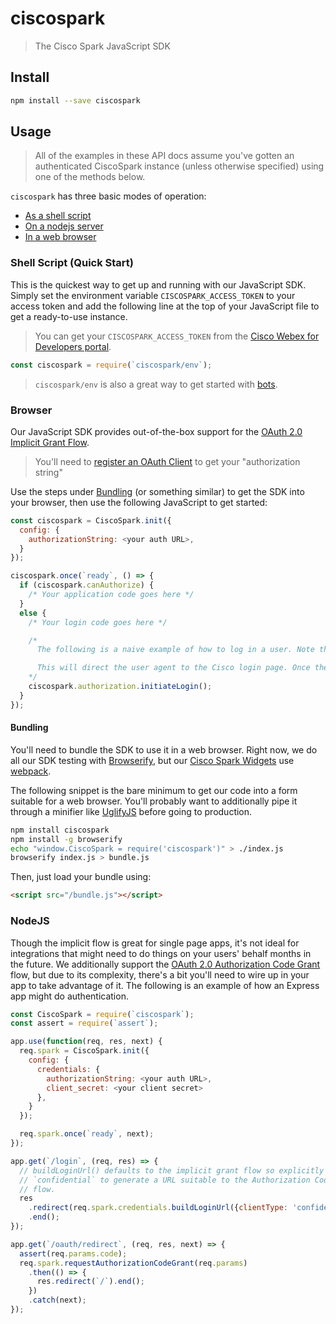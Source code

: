 # ciscospark

> The Cisco Spark JavaScript SDK

## Install

```bash
npm install --save ciscospark
```

## Usage

> All of the examples in these API docs assume you've gotten an authenticated CiscoSpark instance (unless otherwise specified) using one of the methods below.

`ciscospark` has three basic modes of operation:

- [As a shell script](#shell-script-quick-start)
- [On a nodejs server](#nodejs)
- [In a web browser](#browser)

### Shell Script (Quick Start)

This is the quickest way to get up and running with our JavaScript SDK. Simply set the environment variable `CISCOSPARK_ACCESS_TOKEN` to your access token and add the following line at the top of your JavaScript file to get a ready-to-use instance.

> You can get your `CISCOSPARK_ACCESS_TOKEN` from the [Cisco Webex for Developers portal](https://developer.ciscospark.com).

```js
const ciscospark = require(`ciscospark/env`);
```

> `ciscospark/env` is also a great way to get started with [bots](https://developer.webex.com/bots.html).

### Browser

Our JavaScript SDK provides out-of-the-box support for the [OAuth 2.0 Implicit Grant Flow](https://tools.ietf.org/html/rfc6749#section-4.2).

> You'll need to [register an OAuth Client](https://developer.webex.com/add-integration.html) to get your "authorization string"

Use the steps under [Bundling](#bundling) (or something similar) to get the SDK into your browser, then use the following JavaScript to get started:

```js
const ciscospark = CiscoSpark.init({
  config: {
    authorizationString: <your auth URL>,
  }
});

ciscospark.once(`ready`, () => {
  if (ciscospark.canAuthorize) {
    /* Your application code goes here */
  }
  else {
    /* Your login code goes here */

    /*
      The following is a naive example of how to log in a user. Note that login should probably require a user action, otherwise errors can lead you into an infinite redirect loop.

      This will direct the user agent to the Cisco login page. Once the user logs in, they'll be redirected back to your app and the SDK will handle parsing the URL.
    */
    ciscospark.authorization.initiateLogin();
  }
});

```

#### Bundling

You'll need to bundle the SDK to use it in a web browser. Right now, we do all our SDK testing with [Browserify](http://browserify.org/), but our [Cisco Spark Widgets](https://github.com/webex/react-ciscospark) use [webpack](https://webpack.github.io/).

The following snippet is the bare minimum to get our code into a form suitable for a web browser. You'll probably want to additionally pipe it through a minifier like [UglifyJS](https://github.com/mishoo/UglifyJS2) before going to production.

```bash
npm install ciscospark
npm install -g browserify
echo "window.CiscoSpark = require('ciscospark')" > ./index.js
browserify index.js > bundle.js
```

Then, just load your bundle using:

```html
<script src="/bundle.js"></script>
```

### NodeJS

Though the implicit flow is great for single page apps, it's not ideal for integrations that might need to do things on your users' behalf months in the future. We additionally support the [OAuth 2.0 Authorization Code Grant](https://tools.ietf.org/html/rfc6749#section-4.1) flow, but due to its complexity, there's a bit you'll need to wire up in your app to take advantage of it. The following is an example of how an Express app might do authentication.

```js
const CiscoSpark = require(`ciscospark`);
const assert = require(`assert`);

app.use(function(req, res, next) {
  req.spark = CiscoSpark.init({
    config: {
      credentials: {
        authorizationString: <your auth URL>,
        client_secret: <your client secret>
      },
    }
  });

  req.spark.once(`ready`, next);
});

app.get(`/login`, (req, res) => {
  // buildLoginUrl() defaults to the implicit grant flow so explicitly pass
  // `confidential` to generate a URL suitable to the Authorization Code grant
  // flow.
  res
    .redirect(req.spark.credentials.buildLoginUrl({clientType: 'confidential'}))
    .end();
});

app.get(`/oauth/redirect`, (req, res, next) => {
  assert(req.params.code);
  req.spark.requestAuthorizationCodeGrant(req.params)
    .then(() => {
      res.redirect(`/`).end();
    })
    .catch(next);
});
```